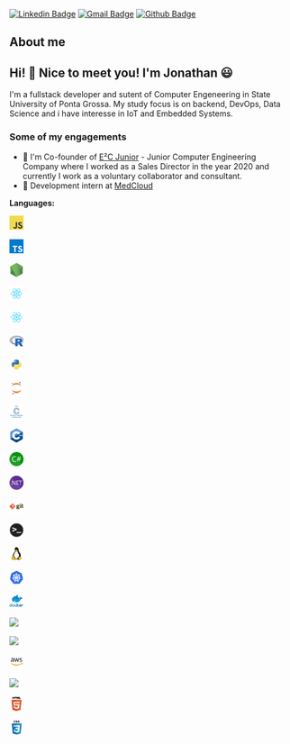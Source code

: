 [![Linkedin Badge](https://img.shields.io/badge/-LinkedIn-blue?style=flat-square&logo=Linkedin&logoColor=white&link=https://www.linkedin.com/in/jonathan-lucas-de-matos-diniz-53ab7182/)](https://www.linkedin.com/in/jonathan-lucas-de-matos-diniz-53ab7182/)
[![Gmail Badge](https://img.shields.io/badge/-Gmail-c14438?style=flat-square&logo=Gmail&logoColor=white&link=mailto:jonathan.luca.m@gmail.com)](mailto:jonathan.lucas.m@gmail.com)
[![Github Badge](https://img.shields.io/badge/-Github-000?style=flat-square&logo=Github&logoColor=white&link=https://github.com/jonathanlucasmd)](https://github.com/jonathanlucasmd )

## About me

## Hi! 👋  Nice to meet you! I'm Jonathan 😃

  I'm a fullstack developer and sutent of Computer Engeneering in State University of Ponta Grossa. My study focus is on backend, DevOps, Data Science and i have interesse in IoT and Embedded Systems.
 
 ### **Some of my engagements**
  - 🚀 I'm Co-founder of [E²C Junior](https://e2cjunior.com/) - Junior Computer Engineering Company where I worked as a Sales Director in the year 2020 and currently I work as a voluntary collaborator and consultant.
  - 🏥 Development intern at [MedCloud](https://medcloud.link/?gclid=Cj0KCQiA8dH-BRD_ARIsAC24umZxiLBPQaF3BXrpbmk3M_SgI4wNkCKM18LG-ewQVPWv1KNI-VXiZcIaArXVEALw_wcB)
  

**Languages:**

<!-- JavaScript -->
<code><img height="25" src="https://raw.githubusercontent.com/github/explore/80688e429a7d4ef2fca1e82350fe8e3517d3494d/topics/javascript/javascript.png"></code>
<!-- Typescript -->
<code><img height="25" src="https://raw.githubusercontent.com/github/explore/80688e429a7d4ef2fca1e82350fe8e3517d3494d/topics/typescript/typescript.png"></code>
<!-- NodeJs -->
<code><img height="25" src="https://raw.githubusercontent.com/github/explore/80688e429a7d4ef2fca1e82350fe8e3517d3494d/topics/nodejs/nodejs.png"></code>
<!-- react -->
<code><img height="25" src="https://raw.githubusercontent.com/github/explore/80688e429a7d4ef2fca1e82350fe8e3517d3494d/topics/react/react.png"></code>
<!-- react-native -->
<code><img height="25" src="https://raw.githubusercontent.com/github/explore/80688e429a7d4ef2fca1e82350fe8e3517d3494d/topics/react-native/react-native.png"></code>  
<!-- R -->
<code><img height="25" src="https://raw.githubusercontent.com/github/explore/80688e429a7d4ef2fca1e82350fe8e3517d3494d/topics/r/r.png"></code>
<!-- python -->
<code><img height="25" src="https://raw.githubusercontent.com/github/explore/80688e429a7d4ef2fca1e82350fe8e3517d3494d/topics/python/python.png"></code>
<!-- jupyter-notebook -->
<code><img height="25" src="https://raw.githubusercontent.com/github/explore/80688e429a7d4ef2fca1e82350fe8e3517d3494d/topics/jupyter-notebook/jupyter-notebook.png"></code>
<br/>
<!-- C -->
<code><img height="25" src="https://raw.githubusercontent.com/github/explore/80688e429a7d4ef2fca1e82350fe8e3517d3494d/topics/c/c.png"></code>
<!-- C++ -->
<code><img height="25" src="https://raw.githubusercontent.com/github/explore/80688e429a7d4ef2fca1e82350fe8e3517d3494d/topics/cpp/cpp.png"></code>
<br/>
<!-- C# -->
<code><img height="25" src="https://raw.githubusercontent.com/github/explore/80688e429a7d4ef2fca1e82350fe8e3517d3494d/topics/csharp/csharp.png"></code>
<!-- .NET -->
<code><img height="25" src="https://raw.githubusercontent.com/github/explore/80688e429a7d4ef2fca1e82350fe8e3517d3494d/topics/dotnet/dotnet.png"></code>
<br/>
<!-- git -->
<code><img height="25" src="https://raw.githubusercontent.com/github/explore/80688e429a7d4ef2fca1e82350fe8e3517d3494d/topics/git/git.png"></code>
<!-- terminal -->
<code><img height="25" src="https://raw.githubusercontent.com/github/explore/80688e429a7d4ef2fca1e82350fe8e3517d3494d/topics/terminal/terminal.png"></code>
<!-- linux -->
<code><img height="25" src="https://raw.githubusercontent.com/github/explore/80688e429a7d4ef2fca1e82350fe8e3517d3494d/topics/linux/linux.png"></code>
<br/>
<!-- kubernets -->
<code><img height="25" src="https://raw.githubusercontent.com/github/explore/80688e429a7d4ef2fca1e82350fe8e3517d3494d/topics/kubernetes/kubernetes.png"></code>
<!-- docker -->
<code><img height="25" src="https://raw.githubusercontent.com/github/explore/80688e429a7d4ef2fca1e82350fe8e3517d3494d/topics/docker/docker.png"></code>
<!-- jenkins -->
<code><img height="25"
src="https://p7.hiclipart.com/preview/811/817/139/jenkins-continuous-integration-build-automation-continuous-delivery-software-build-integration-thumbnail.jpg"></code>
<!-- sonarqube -->
<code><img height="25" src="https://www.sonarqube.org/logos/index/sonarqube-logo.png"></code>
<br/>

<!-- Aws -->
<code><img height="25" src="https://raw.githubusercontent.com/github/explore/80688e429a7d4ef2fca1e82350fe8e3517d3494d/topics/aws/aws.png"></code>
<!-- GCP -->
<code><img height="25" src="https://cdn.iconscout.com/icon/free/png-512/google-cloud-2038785-1721675.png"></code>
<br/>

<!-- html -->
<code><img height="25" src="https://raw.githubusercontent.com/github/explore/80688e429a7d4ef2fca1e82350fe8e3517d3494d/topics/html/html.png"></code>
<!-- css -->
<code><img height="25" src="https://raw.githubusercontent.com/github/explore/80688e429a7d4ef2fca1e82350fe8e3517d3494d/topics/css/css.png"></code>
